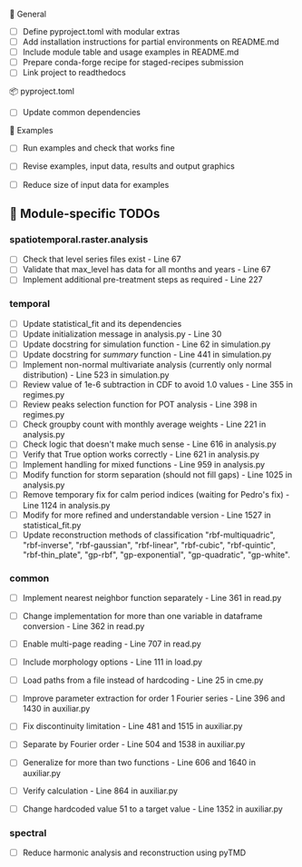 🧩 General
- [ ] Define pyproject.toml with modular extras
- [ ] Add installation instructions for partial environments on README.md
- [ ] Include module table and usage examples in README.md
- [ ] Prepare conda-forge recipe for staged-recipes submission
- [ ] Link project to readthedocs

📦 pyproject.toml
- [ ] Update common dependencies

🧪 Examples
- [ ] Run examples and check that works fine
- [ ] Revise examples, input data, results and output graphics
- [ ] Reduce size of input data for examples


## 📂 Module-specific TODOs

### spatiotemporal.raster.analysis
- [ ] Check that level series files exist - Line 67
- [ ] Validate that max_level has data for all months and years - Line 67
- [ ] Implement additional pre-treatment steps as required - Line 227

### temporal
- [ ] Update statistical_fit and its dependencies
- [ ] Update initialization message in analysis.py - Line 30
- [ ] Update docstring for simulation function - Line 62 in simulation.py
- [ ] Update docstring for _summary_ function - Line 441 in simulation.py
- [ ] Implement non-normal multivariate analysis (currently only normal distribution) - Line 523 in simulation.py
- [ ] Review value of 1e-6 subtraction in CDF to avoid 1.0 values - Line 355 in regimes.py
- [ ] Review peaks selection function for POT analysis - Line 398 in regimes.py
- [ ] Check groupby count with monthly average weights - Line 221 in analysis.py
- [ ] Check logic that doesn't make much sense - Line 616 in analysis.py
- [ ] Verify that True option works correctly - Line 621 in analysis.py
- [ ] Implement handling for mixed functions - Line 959 in analysis.py
- [ ] Modify function for storm separation (should not fill gaps) - Line 1025 in analysis.py
- [ ] Remove temporary fix for calm period indices (waiting for Pedro's fix) - Line 1124 in analysis.py
- [ ] Modify for more refined and understandable version - Line 1527 in statistical_fit.py
- [ ] Update reconstruction methods of classification "rbf-multiquadric", "rbf-inverse", "rbf-gaussian", 
        "rbf-linear", "rbf-cubic", "rbf-quintic", "rbf-thin_plate",
        "gp-rbf", "gp-exponential", "gp-quadratic", "gp-white".

### common
- [ ] Implement nearest neighbor function separately - Line 361 in read.py
- [ ] Change implementation for more than one variable in dataframe conversion - Line 362 in read.py
- [ ] Enable multi-page reading - Line 707 in read.py
- [ ] Include morphology options - Line 111 in load.py
- [ ] Load paths from a file instead of hardcoding - Line 25 in cme.py
- [ ] Improve parameter extraction for order 1 Fourier series - Line 396 and 1430 in auxiliar.py
- [ ] Fix discontinuity limitation - Line 481 and 1515 in auxiliar.py
- [ ] Separate by Fourier order - Line 504 and 1538 in auxiliar.py
- [ ] Generalize for more than two functions - Line 606 and 1640 in auxiliar.py
- [ ] Verify calculation - Line 864 in auxiliar.py
- [ ] Change hardcoded value 51 to a target value - Line 1352 in auxiliar.py


### spectral
- [ ] Reduce harmonic analysis and reconstruction using pyTMD
